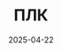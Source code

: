 ---
title: ПЛК
layout: default
modal-id: 4
date: 2025-04-22
img: plc.png
alt: image-alt
project-date:  
client:  
category: ПЛК
description: 
cont: >
    <h3>АСУ Корпуса Крупного Дробления (ККД)</h3>
    <a href="img/screenshots/kkd2/main1.png" data-lightbox="hmi_kkd2" data-title="ККД2 Главный">
        <img src="img/screenshots/kkd2/main1.png" alt="ККД2 Главный" class="img-responsive">
    </a>
    <p>Система автоматизации ККД на базе ПЛК Siemens S7-1500, разработана в TIA Portal v16. 
    </p>
    <a href="https://github.com/SemonoffArt/kkd">https://github.com/SemonoffArt/kkd</a>

    <h3 style="margin-top: 30px;">Алгоритм импульсного накопительного счётчика весов</h3>
    <a href="img/screenshots/tot_plus/screenshot1.png" data-lightbox="hmi_tot_plus" data-title="Алгоритм импульсного накопительного счётчика весов с коррекцией">
        <img src="img/screenshots/tot_plus/screenshot1.png" alt="Алгоритм импульсного накопительного счётчика весов" class="img-responsive">
    </a>
    <p>Алгоритм предназначен для точного подсчёта накопительного веса на конвейере с учётом коррекции погрешности измерения. Он решает проблему накопления ошибок при работе с вещественными числами. Разработан и протестирован на контроллере Siemens S7-400 в среде программирования Step7. 
    </p>
    <a href="https://github.com/SemonoffArt/tot_plus">https://github.com/SemonoffArt/tot_plus</a>
    
    <h3 style="margin-top: 30px;">Алгоритм обнаружения заклёпок на конвейерной ленте металдетектором</h3>
    <a href="img/screenshots/rivet_detector/rivet_detector_fb3.png" data-lightbox="hmi_rivet_detector" data-title="Алгоритм обнаружения заклёпок на конвейерной ленте">
        <img src="img/screenshots/rivet_detector/rivet_detector_fb3.png" alt="Алгоритм обнаружения заклёпок на конвейерной ленте" class="img-responsive">
    </a>
    <p>Проект реализует программное решение для обнаружения заклёпок на конвейерной ленте с использованием металлодетектора. Система разработана для работы с ПЛК Siemens S7-1500 и программируется в среде TIA Portal.
    </p>
    <p>Алгоритм обнаружения основан на принципе постоянного времени оборота заклёпок на ленте. Система идентифицирует заклёпки, анализируя паттерн срабатывания металлодетектора.
    </p>

    <a href="https://github.com/SemonoffArt/rivet_detector">https://github.com/SemonoffArt/rivet_detector</a>



---